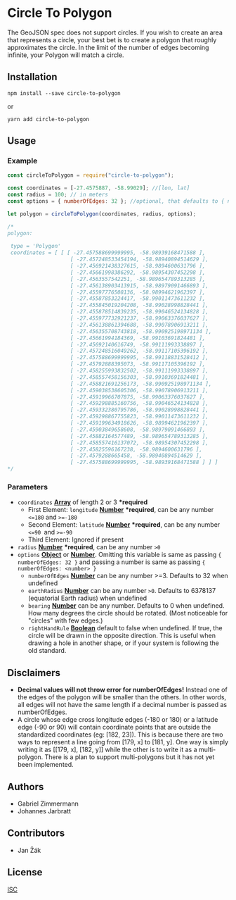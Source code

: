 # Circle To Polygon

The GeoJSON spec does not support circles. If you wish to create an area that represents a circle, your best bet is to create a polygon that roughly approximates the circle. In the limit of the number of edges becoming infinite, your Polygon will match a circle.

## Installation

`npm install --save circle-to-polygon`

or

`yarn add circle-to-polygon`

## Usage

### Example

```javascript
const circleToPolygon = require("circle-to-polygon");

const coordinates = [-27.4575887, -58.99029]; //[lon, lat]
const radius = 100; // in meters
const options = { numberOfEdges: 32 }; //optional, that defaults to { numberOfEdges: 32 }

let polygon = circleToPolygon(coordinates, radius, options);

/*
polygon:
 
 type = 'Polygon'
 coordinates = [ [ [ -27.457588699999995, -58.98939168471588 ],
                    [ -27.457248533454194, -58.98940894514629 ],
                    [ -27.456921438327615, -58.9894600631796 ],
                    [ -27.45661998386292, -58.98954307452298 ],
                    [ -27.4563557542251, -58.989654789313285 ],
                    [ -27.456138903413915, -58.98979091466893 ],
                    [ -27.45597776508136, -58.98994621962397 ],
                    [ -27.45587853224417, -58.99011473611232 ],
                    [ -27.455845019204208, -58.99028998828441 ],
                    [ -27.455878514839235, -58.99046524134828 ],
                    [ -27.455977732921237, -58.99063376037627 ],
                    [ -27.456138861394688, -58.99078906913211 ],
                    [ -27.456355708743818, -58.990925198971134 ],
                    [ -27.45661994184369, -58.99103691824481 ],
                    [ -27.45692140616749, -58.99111993338897 ],
                    [ -27.457248516049262, -58.99117105396192 ],
                    [ -27.457588699999995, -58.99118831528412 ],
                    [ -27.45792888395073, -58.99117105396192 ],
                    [ -27.458255993832502, -58.99111993338897 ],
                    [ -27.458557458156303, -58.99103691824481 ],
                    [ -27.458821691256173, -58.990925198971134 ],
                    [ -27.459038538605306, -58.99078906913211 ],
                    [ -27.45919966707875, -58.99063376037627 ],
                    [ -27.459298885160756, -58.99046524134828 ],
                    [ -27.459332380795786, -58.99028998828441 ],
                    [ -27.459298867755823, -58.99011473611232 ],
                    [ -27.459199634918626, -58.98994621962397 ],
                    [ -27.45903849658608, -58.98979091466893 ],
                    [ -27.45882164577489, -58.989654789313285 ],
                    [ -27.458557416137072, -58.98954307452298 ],
                    [ -27.45825596167238, -58.9894600631796 ],
                    [ -27.4579288665458, -58.98940894514629 ],
                    [ -27.457588699999995, -58.98939168471588 ] ] ]
*/
```

### Parameters

- `coordinates` **[Array][arraydef]** of length 2 or 3 **\*required**
  - First Element: `longitude` **[Number][numberdef]** **\*required**, can be any number `<=180` and `>=-180`
  - Second Element: `latitude` **[Number][numberdef]** **\*required**, can be any number `<=90 `and `>=-90`
  - Third Element: Ignored if present
- `radius` **[Number][numberdef]** **\*required**, can be any number `>0`
- `options` **[Object][objectdef]** or **[Number][numberdef]**. Omitting this variable is same as passing `{ numberOfEdges: 32 }` and passing a number is same as passing `{ numberOfEdges: <number> }`
  - `numberOfEdges` **[Number][numberdef]** can be any number >=3. Defaults to 32 when undefined
  - `earthRadius` **[Number][numberdef]** can be any number `>0`. Defaults to 6378137 (equatorial Earth radius) when undefined
  - `bearing` **[Number][numberdef]** can be any number. Defaults to 0 when undefined. How many degrees the circle should be rotated. (Most noticeable for "circles" with few edges.)
  - `rightHandRule` **[Boolean][booldef]** default to false when undefined. If true, the circle will be drawn in the opposite direction. This is useful when drawing a hole in another shape, or if your system is following the old standard.

## Disclaimers

- **Decimal values will not throw error for numberOfEdges!** Instead one of the edges of the polygon will be smaller than the others. In other words, all edges will not have the same length if a decimal number is passed as numberOfEdges.
- A circle whose edge cross longitude edges (-180 or 180) or a latitude edge (-90 or 90) will contain coordinate points that are outside the standardized coordinates (eg: [182, 23]). This is because there are two ways to represent a line going from [179, x] to [181, y]. One way is simply writing it as [[179, x], [182, y]] while the other is to write it as a multi-polygon. There is a plan to support multi-polygons but it has not yet been implemented.

## Authors

- Gabriel Zimmermann
- Johannes Jarbratt

## Contributors

- Jan Žák

## License

[ISC](./LICENSE.txt)

[arraydef]: https://developer.mozilla.org/docs/Web/JavaScript/Reference/Global_Objects/Array
[booldef]: https://developer.mozilla.org/docs/Web/JavaScript/Reference/Global_Objects/Boolean
[numberdef]: https://developer.mozilla.org/docs/Web/JavaScript/Reference/Global_Objects/Number
[objectdef]: https://developer.mozilla.org/docs/Web/JavaScript/Reference/Global_Objects/Object
